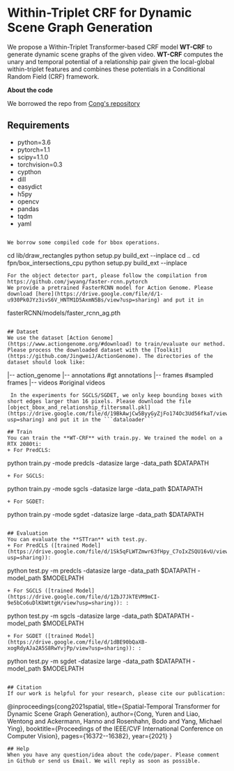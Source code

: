 # Within-Triplet CRF for Dynamic Scene Graph Generation
We propose a Within-Triplet Transformer-based CRF model **WT-CRF** to generate dynamic scene graphs of the given video. **WT-CRF** computes the unary and temporal potential of a relationship pair given the local-global within-triplet features and combines these potentials in a Conditional Random Field (CRF) framework. 


**About the code**

We borrowed the repo from  [Cong's repository](https://github.com/yrcong/STTran)

## Requirements
- python=3.6
- pytorch=1.1
- scipy=1.1.0
- torchvision=0.3
- cypthon
- dill
- easydict
- h5py
- opencv
- pandas
- tqdm
- yaml
```

We borrow some compiled code for bbox operations.
```
cd lib/draw_rectangles
python setup.py build_ext --inplace
cd ..
cd fpn/box_intersections_cpu
python setup.py build_ext --inplace
```
For the object detector part, please follow the compilation from https://github.com/jwyang/faster-rcnn.pytorch
We provide a pretrained FasterRCNN model for Action Genome. Please download [here](https://drive.google.com/file/d/1-u930Pk0JYz3ivS6V_HNTM1D5AxmN5Bs/view?usp=sharing) and put it in 
```
fasterRCNN/models/faster_rcnn_ag.pth
```

## Dataset
We use the dataset [Action Genome](https://www.actiongenome.org/#download) to train/evaluate our method. Please process the downloaded dataset with the [Toolkit](https://github.com/JingweiJ/ActionGenome). The directories of the dataset should look like:
```
|-- action_genome
    |-- annotations   #gt annotations
    |-- frames        #sampled frames
    |-- videos        #original videos
```
 In the experiments for SGCLS/SGDET, we only keep bounding boxes with short edges larger than 16 pixels. Please download the file [object_bbox_and_relationship_filtersmall.pkl](https://drive.google.com/file/d/19BkAwjCw5ByyGyZjFo174Oc3Ud56fkaT/view?usp=sharing) and put it in the ```dataloader```

## Train
You can train the **WT-CRF** with train.py. We trained the model on a RTX 2080ti:
+ For PredCLS: 
```
python train.py -mode predcls -datasize large -data_path $DATAPATH 
```
+ For SGCLS: 
```
python train.py -mode sgcls -datasize large -data_path $DATAPATH 
```
+ For SGDET: 
```
python train.py -mode sgdet -datasize large -data_path $DATAPATH 
```

## Evaluation
You can evaluate the **STTran** with test.py.
+ For PredCLS ([trained Model](https://drive.google.com/file/d/1Sk5qFLWTZmwr63fHpy_C7oIxZSQU16vU/view?usp=sharing)): 
```
python test.py -m predcls -datasize large -data_path $DATAPATH -model_path $MODELPATH
```
+ For SGCLS ([trained Model](https://drive.google.com/file/d/1ZbJ7JkTEVM9mCI-9e5bCo6uDlKbWttgH/view?usp=sharing)): : 
```
python test.py -m sgcls -datasize large -data_path $DATAPATH -model_path $MODELPATH
```
+ For SGDET ([trained Model](https://drive.google.com/file/d/1dBE90bQaXB-xogRdyAJa2A5S8RwYvjPp/view?usp=sharing)): : 
```
python test.py -m sgdet -datasize large -data_path $DATAPATH -model_path $MODELPATH
```

## Citation
If our work is helpful for your research, please cite our publication:
```
@inproceedings{cong2021spatial,
  title={Spatial-Temporal Transformer for Dynamic Scene Graph Generation},
  author={Cong, Yuren and Liao, Wentong and Ackermann, Hanno and Rosenhahn, Bodo and Yang, Michael Ying},
  booktitle={Proceedings of the IEEE/CVF International Conference on Computer Vision},
  pages={16372--16382},
  year={2021}
}
```
## Help 
When you have any question/idea about the code/paper. Please comment in Github or send us Email. We will reply as soon as possible.
